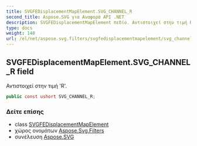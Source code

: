```yaml
---
title: SVGFEDisplacementMapElement.SVG_CHANNEL_R
second_title: Aspose.SVG για Αναφορά API .NET
description: SVGFEDisplacementMapElement πεδίο. Αντιστοιχεί στην τιμή R.
type: docs
weight: 140
url: /el/net/aspose.svg.filters/svgfedisplacementmapelement/svg_channel_r/
---
```

## SVGFEDisplacementMapElement.SVG_CHANNEL_R field

Αντιστοιχεί στην τιμή 'R'.

```csharp
public const ushort SVG_CHANNEL_R;
```

### Δείτε επίσης

* class [SVGFEDisplacementMapElement](../)
* χώρος ονομάτων [Aspose.Svg.Filters](../../svgfedisplacementmapelement/)
* συνέλευση [Aspose.SVG](../../../)



